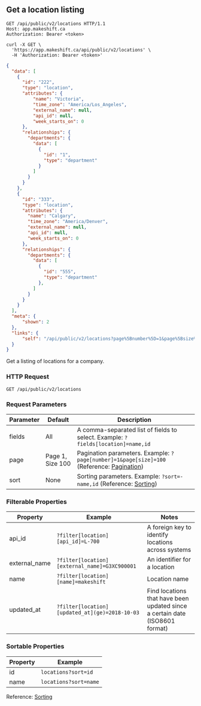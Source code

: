 ## Get a location listing

```http
GET /api/public/v2/locations HTTP/1.1
Host: app.makeshift.ca
Authorization: Bearer <token>
```

```shell
curl -X GET \
  'https://app.makeshift.ca/api/public/v2/locations' \
  -H 'Authorization: Bearer <token>'
```

```json
{
  "data": [
    {
      "id": "222",
      "type": "location",
      "attributes": {
          "name": "Victoria",
          "time_zone": "America/Los_Angeles",
          "external_name": null,
          "api_id": null,
          "week_starts_on": 0
      },
      "relationships": {
        "departments": {
          "data": [
            {
              "id": "1",
              "type": "department"
            }
          ]
        }
      }
    },
    {
      "id": "333",
      "type": "location",
      "attributes": {
        "name": "Calgary",
        "time_zone": "America/Denver",
        "external_name": null,
        "api_id": null,
        "week_starts_on": 0
      },
      "relationships": {
        "departments": {
          "data": [
            {
              "id": "555",
              "type": "department"
            },
          ]
        }
      }
    }
  ],
  "meta": {
      "shown": 2
  },
  "links": {
      "self": "/api/public/v2/locations?page%5Bnumber%5D=1&page%5Bsize%5D=100"
  }
}
```

Get a listing of locations for a company.

### HTTP Request

`GET /api/public/v2/locations`

### Request Parameters

Parameter | Default | Description
--------- | ------- | -----------
fields | All | A comma-separated list of fields to select. Example: `?fields[location]=name,id`
page | Page 1, Size 100 | Pagination parameters. Example: `?page[number]=1&page[size]=100` (Reference: <a href='#pagination'>Pagination</a>)
sort | None | Sorting parameters. Example: `?sort=-name,id` (Reference: <a href='#sorting'>Sorting</a>)

### Filterable Properties

Property | Example | Notes
-------- | ------- | -----
api_id | `?filter[location][api_id]=L-700` | A foreign key to identify locations across systems
external_name | `?filter[location][external_name]=G3XC900001` | An identifier for a location
name | `?filter[location][name]=makeshift` | Location name
updated_at | `?filter[location][updated_at](ge)=2018-10-03` | Find locations that have been updated since a certain date (ISO8601 format)

### Sortable Properties

Property | Example
-------- | -------
id | `locations?sort=id`
name | `locations?sort=name`

Reference: <a href='#sorting'>Sorting</a>
